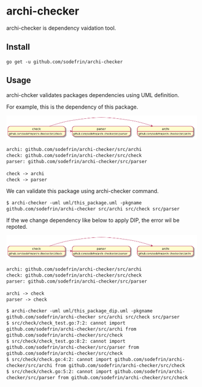 # archi-checker

archi-checker is dependency vaidation tool. 

## Install

```
go get -u github.com/sodefrin/archi-checker
```

## Usage

archi-chcker validates packages dependencies using UML definition.

For example, this is the dependency of this package.

![normaql-archi](./uml/normal_archi.png)

```
archi: github.com/sodefrin/archi-checker/src/archi
check: github.com/sodefrin/archi-checker/src/check
parser: github.com/sodefrin/archi-checker/src/parser

check -> archi
check -> parser
```

We can validate this package using archi-checker command.

```
$ archi-checker -uml uml/this_package.uml -pkgname github.com/sodefrin/archi-checker src/archi src/check src/parser  
```

If the we change dependency like below to apply DIP, the error wil be repoted.

![normaql-archi](./uml/normal_archi.png)

```
archi: github.com/sodefrin/archi-checker/src/archi
check: github.com/sodefrin/archi-checker/src/check
parser: github.com/sodefrin/archi-checker/src/parser

archi -> check
parser -> check
```

```
$ archi-checker -uml uml/this_package_dip.uml -pkgname github.com/sodefrin/archi-checker src/archi src/check src/parser  
$ src/check/check_test.go:7:2: cannot import github.com/sodefrin/archi-checker/src/archi from github.com/sodefrin/archi-checker/src/check
$ src/check/check_test.go:8:2: cannot import github.com/sodefrin/archi-checker/src/parser from github.com/sodefrin/archi-checker/src/check
$ src/check/check.go:4:2: cannot import github.com/sodefrin/archi-checker/src/archi from github.com/sodefrin/archi-checker/src/check
$ src/check/check.go:5:2: cannot import github.com/sodefrin/archi-checker/src/parser from github.com/sodefrin/archi-checker/src/check
```
